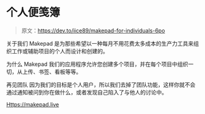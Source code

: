 # 个人便笺簿

> 原文：<https://dev.to/iice89/makepad-for-individuals-6po>

关于我们
Makepad 是为那些希望以一种每月不用花费太多成本的生产力工具来组织工作或辅助项目的个人而设计和创建的。

为什么 Makepad
我们的应用程序允许您创建多个项目，并在每个项目中组织一切，从上传、书签、看板等等。

再见团队
因为我们的目标是个人用户，所以我们去掉了团队功能，这样你就不会通过通知被问到你在做什么，或者发现自己陷入了与他人的讨论中。

[Https://makepad.live](Https://makepad.live)
